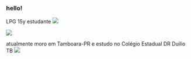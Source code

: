 ### hello!
LPG
15y
estudante
![](@lpg_1284)


![](https://www.socialpilot.co/wp-content/uploads/2023/02/gif.gif)

atualmente moro em Tamboara-PR e estudo no Colégio Estadual DR Duilio TB
![](https://podiumalimentos.com.br/wp-content/uploads/2020/06/1-6.jpg)
